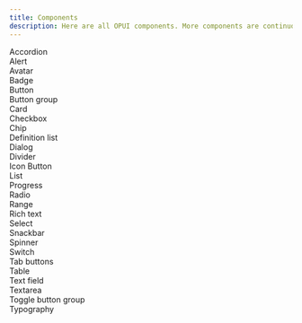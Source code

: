 ```yaml
---
title: Components
description: Here are all OPUI components. More components are continuously being added!
---
```


<style scoped>
.card-grid {
  display: grid;
  gap: var(--size-3);
  grid-template-columns: repeat(auto-fit, minmax(16rem, 1fr));
  align-items: stretch;
  margin-block-start: var(--size-3);
}

.card-grid a.card {
  display: block;
  text-decoration: none;
  color: inherit;
}

.card:hover {
  p {
    text-decoration: underline;
  }
}

.card-grid a.card .content {
  display: flex;
  align-items: center;
  justify-content: space-between;
}

.card-grid a.card .content p {
  margin: 0;
}

ul {
  list-style-type: none;
  padding: 0;
}

</style>

<ul class="card-grid">
  <li>
  <a href="/components/accordion" class="card outlined">
    <div class="content">
      <p>Accordion</p>
    </div>
  </a>
  </li>

  <li>
  <a href="/components/alert" class="card outlined">
    <div class="content">
      <p>Alert</p>
    </div>
  </a>
  </li>

  <li>
  <a href="/components/avatar" class="card outlined">
    <div class="content">
      <p>Avatar</p>
    </div>
  </a>
  </li>

  <li>
  <a href="/components/badge" class="card outlined">
    <div class="content">
      <p>Badge</p>
    </div>
  </a>
  </li>

  <li>
  <a href="/components/button" class="card outlined">
    <div class="content">
      <p>Button</p>
    </div>
  </a>
  </li>

  <li>
  <a href="/components/button-group" class="card outlined">
    <div class="content">
      <p>Button group</p>
    </div>
  </a>
  </li>

  <li>
  <a href="/components/card" class="card outlined">
    <div class="content">
      <p>Card</p>
    </div>
  </a>
  </li>

  <li>
  <a href="/components/checkbox" class="card outlined">
    <div class="content">
      <p>Checkbox</p>
    </div>
  </a>
  </li>

  <li>
  <a href="/components/chip" class="card outlined">
    <div class="content">
      <p>Chip</p>
    </div>
  </a>
  </li>

  <li>
  <a href="/components/definition-list" class="card outlined">
    <div class="content">
      <p>Definition list</p>
    </div>
  </a>
  </li>

  <li>
  <a href="/components/dialog" class="card outlined">
    <div class="content">
      <p>Dialog</p>
    </div>
  </a>
  </li>

  <li>
  <a href="/components/divider" class="card outlined">
    <div class="content">
      <p>Divider</p>
    </div>
  </a>
  </li>

  <li>
  <a href="/components/icon-button" class="card outlined">
    <div class="content">
      <p>Icon Button</p>
    </div>
  </a>
  </li>

  <li>
  <a href="/components/list" class="card outlined">
    <div class="content">
      <p>List</p>
    </div>
  </a>
  </li>

  <li>
  <a href="/components/progress" class="card outlined">
    <div class="content">
      <p>Progress</p>
    </div>
  </a>
  </li>

  <li>
  <a href="/components/radio" class="card outlined">
    <div class="content">
      <p>Radio</p>
    </div>
  </a>
  </li>

  <li>
  <a href="/components/range" class="card outlined">
    <div class="content">
      <p>Range</p>
    </div>
  </a>
  </li>

  <li>
  <a href="/components/rich-text" class="card outlined">
    <div class="content">
      <p>Rich text</p>
    </div>
  </a>
  </li>

  <li>
  <a href="/components/select" class="card outlined">
    <div class="content">
      <p>Select</p>
    </div>
  </a>
  </li>

  <li>
  <a href="/components/snackbar" class="card outlined">
    <div class="content">
      <p>Snackbar</p>
    </div>
  </a>
  </li>

  <li>
  <a href="/components/spinner" class="card outlined">
    <div class="content">
      <p>Spinner</p>
    </div>
  </a>
  </li>

  <li>
  <a href="/components/switch" class="card outlined">
    <div class="content">
      <p>Switch</p>
    </div>
  </a>
  </li>

  <li>
  <a href="/components/tab-buttons" class="card outlined">
    <div class="content">
      <p>Tab buttons</p>
    </div>
  </a>
  </li>

  <li>
  <a href="/components/table" class="card outlined">
    <div class="content">
      <p>Table</p>
    </div>
  </a>
  </li>

  <li>
  <a href="/components/text-field" class="card outlined">
    <div class="content">
      <p>Text field</p>
    </div>
  </a>
  </li>

  <li>
  <a href="/components/textarea" class="card outlined">
    <div class="content">
      <p>Textarea</p>
    </div>
  </a>
  </li>

  <li>
  <a href="/components/toggle-button-group" class="card outlined">
    <div class="content">
      <p>Toggle button group</p>
    </div>
  </a>
  </li>

  <li>
  <a href="/components/typography" class="card outlined">
    <div class="content">
      <p>Typography</p>
    </div>
  </a>
  </li>
</ul>
